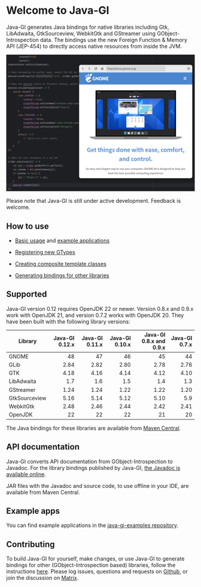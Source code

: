 # Welcome to Java-GI

Java-GI generates Java bindings for native libraries including Gtk, LibAdwaita, GtkSourceview, WebkitGtk and GStreamer using GObject-Introspection data. The bindings use the new Foreign Function & Memory API (JEP-454) to directly access native resources from inside the JVM.

![Screenshot of Java-GI code with the Browser example](img/browser-screenshot.png)

Please note that Java-GI is still under active development. Feedback is welcome.

## How to use

* [Basic usage](usage.md) and [example applications](examples.md)

* [Registering new GTypes](register.md)

* [Creating composite template classes](templates.md)

* [Generating bindings for other libraries](generate.md)

## Supported 

Java-GI version 0.12 requires OpenJDK 22 or newer. Version 0.8.x and 0.9.x work with OpenJDK 21, and version 0.7.2 works with OpenJDK 20. They have been built with the following library versions:

| Library       | Java-GI 0.12.x | Java-GI 0.11.x | Java-GI 0.10.x | Java-GI 0.8.x and 0.9.x | Java-GI 0.7.x |
|---------------|---------------:|---------------:|---------------:|------------------------:|--------------:|
| GNOME         | 48             | 47             | 46             | 45                      | 44            |
| GLib          | 2.84           | 2.82           | 2.80           | 2.78                    | 2.76          |
| GTK           | 4.18           | 4.16           | 4.14           | 4.12                    | 4.10          |
| LibAdwaita    | 1.7            | 1.6            | 1.5            | 1.4                     | 1.3           |
| GStreamer     | 1.24           | 1.24           | 1.22           | 1.22                    | 1.20          |
| GtkSourceview | 5.16           | 5.14           | 5.12           | 5.10                    | 5.9           |
| WebkitGtk     | 2.48           | 2.46           | 2.44           | 2.42                    | 2.41          |
| OpenJDK       | 22             | 22             | 22             | 21                      | 20            |

The Java bindings for these libraries are available from [Maven Central](https://central.sonatype.com/search?namespace=io.github.jwharm.javagi).

## API documentation

Java-GI converts API documentation from GObject-Introspection to Javadoc. For the library bindings published by Java-GI, [the Javadoc is available online](https://jwharm.github.io/java-gi/javadoc).

JAR files with the Javadoc and source code, to use offline in your IDE, are available from Maven Central.

## Example apps

You can find example applications in the [java-gi-examples repository](https://github.com/jwharm/java-gi-examples).

## Contributing

To build Java-GI for yourself, make changes, or use Java-GI to generate bindings for other (GObject-Introspection based) libraries, follow the instructions [here](https://jwharm.github.io/java-gi/generate/). Please log issues, questions and requests on [Github](https://github.com/jwharm/java-gi), or join the discussion on [Matrix](https://matrix.to/#/#java-gi:matrix.org).

